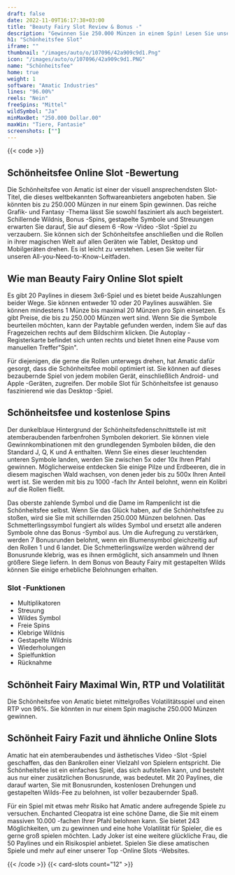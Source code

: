 ```yaml
---
draft: false
date: 2022-11-09T16:17:38+03:00
title: "Beauty Fairy Slot Review & Bonus -"
description: "Gewinnen Sie 250.000 Münzen in einem Spin! Lesen Sie unsere Rezension über den Schönheitsfeden von Amatic, um herauszufinden, wie! Unsere Bewertung umfasst RTP, Funktionen, Boni und mehr."
h1: "Schönheitsfee Slot"
iframe: ""
thumbnail: "/images/auto/o/107096/42a909c9d1.Png"
icon: "/images/auto/o/107096/42a909c9d1.PNG"
name: "Schönheitsfee"
home: true
weight: 1
software: "Amatic Industries"
lines: "96.00%"
reels: "Nein"
freeSpins: "Mittel"
wildSymbol: "Ja"
minMaxBet: "250.000 Dollar.00"
maxWin: "Tiere, Fantasie"
screenshots: [""]
---
```


{{< code >}}<h2>Schönheitsfee Online Slot -Bewertung</h2><p>Die Schönheitsfee von Amatic ist einer der visuell ansprechendsten Slot-Titel, die dieses weltbekannten Softwareanbieters angeboten haben. Sie könnten bis zu 250.000 Münzen in nur einem Spin gewinnen. Das reiche Grafik- und Fantasy -Thema lässt Sie sowohl fasziniert als auch begeistert. Schillernde Wildnis, Bonus -Spins, gestapelte Symbole und Streuungen erwarten Sie darauf, Sie auf diesem 6 -Row -Video -Slot -Spiel zu verzaubern. Sie können sich der Schönheitsfee anschließen und die Rollen in ihrer magischen Welt auf allen Geräten wie Tablet, Desktop und Mobilgeräten drehen. Es ist leicht zu verstehen. Lesen Sie weiter für unseren All-you-Need-to-Know-Leitfaden.</p><h2>Wie man Beauty Fairy Online Slot spielt</h2><p>Es gibt 20 Paylines in diesem 3x6-Spiel und es bietet beide Auszahlungen beider Wege. Sie können entweder 10 oder 20 Paylines auswählen. Sie können mindestens 1 Münze bis maximal 20 Münzen pro Spin einsetzen. Es gibt Preise, die bis zu 250.000 Münzen wert sind. Wenn Sie die Symbole beurteilen möchten, kann der Paytable gefunden werden, indem Sie auf das Fragezeichen rechts auf dem Bildschirm klicken. Die Autoplay -Registerkarte befindet sich unten rechts und bietet Ihnen eine Pause vom manuellen Treffer"Spin".</p><p>Für diejenigen, die gerne die Rollen unterwegs drehen, hat Amatic dafür gesorgt, dass die Schönheitsfee mobil optimiert ist. Sie können auf dieses bezaubernde Spiel von jedem mobilen Gerät, einschließlich Android- und Apple -Geräten, zugreifen. Der mobile Slot für Schönheitsfee ist genauso faszinierend wie das Desktop -Spiel.</p><h2>Schönheitsfee und kostenlose Spins</h2><p>Der dunkelblaue Hintergrund der Schönheitsfedenschnittstelle ist mit atemberaubenden farbenfrohen Symbolen dekoriert. Sie können viele Gewinnkombinationen mit den grundlegenden Symbolen bilden, die den Standard J, Q, K und A enthalten. Wenn Sie eines dieser leuchtenden unteren Symbole landen, werden Sie zwischen 5x oder 10x Ihren Pfahl gewinnen. Möglicherweise entdecken Sie einige Pilze und Erdbeeren, die in diesem magischen Wald wachsen, von denen jeder bis zu 500x Ihren Anteil wert ist. Sie werden mit bis zu 1000 -fach Ihr Anteil belohnt, wenn ein Kolibri auf die Rollen fließt.</p><p>Das oberste zahlende Symbol und die Dame im Rampenlicht ist die Schönheitsfee selbst. Wenn Sie das Glück haben, auf die Schönheitsfee zu stoßen, wird sie Sie mit schillernden 250.000 Münzen belohnen. Das Schmetterlingssymbol fungiert als wildes Symbol und ersetzt alle anderen Symbole ohne das Bonus -Symbol aus. Um die Aufregung zu verstärken, werden 7 Bonusrunden belohnt, wenn ein Blumensymbol gleichzeitig auf den Rollen 1 und 6 landet. Die Schmetterlingswilze werden während der Bonusrunde klebrig, was es ihnen ermöglicht, sich ansammeln und Ihnen größere Siege liefern. In dem Bonus von Beauty Fairy mit gestapelten Wilds können Sie einige erhebliche Belohnungen erhalten.</p><h3>
Slot -Funktionen</h3><ul>
<li></span>
Multiplikatoren</li>
<li></span>
Streuung</li>
<li></span>
Wildes Symbol</li>
<li></span>
Freie Spins</li>
<li></span>
Klebrige Wildnis</li>
<li></span>
Gestapelte Wildnis</li>
<li></span>
Wiederholungen</li>
<li></span>
Spielfunktion</li>
<li></span>
Rücknahme</li></ul><h2>Schönheit Fairy Maximal Win, RTP und Volatilität</h2><p>Die Schönheitsfee von Amatic bietet mittelgroßes Volatilitätsspiel und einen RTP von 96%. Sie könnten in nur einem Spin magische 250.000 Münzen gewinnen.</p><h2>Schönheit Fairy Fazit und ähnliche Online Slots</h2><p>Amatic hat ein atemberaubendes und ästhetisches Video -Slot -Spiel geschaffen, das den Bankrollen einer Vielzahl von Spielern entspricht. Die Schönheitsfee ist ein einfaches Spiel, das sich aufstellen kann, und besteht aus nur einer zusätzlichen Bonusrunde, was bedeutet. Mit 20 Paylines, die darauf warten, Sie mit Bonusrunden, kostenlosen Drehungen und gestapelten Wilds-Fee zu belohnen, ist voller bezaubernder Spaß.</p><p>Für ein Spiel mit etwas mehr Risiko hat Amatic andere aufregende Spiele zu versuchen. Enchanted Cleopatra ist eine schöne Dame, die Sie mit einem massiven 10.000 -fachen Ihrer Pfahl belohnen kann. Sie bietet 243 Möglichkeiten, um zu gewinnen und eine hohe Volatilität für Spieler, die es gerne groß spielen möchten. Lady Joker ist eine weitere glückliche Frau, die 50 Paylines und ein Risikospiel anbietet. Spielen Sie diese amatischen Spiele und mehr auf einer unserer Top -Online Slots -Websites.</p>{{< /code >}}
 {{< card-slots count="12" >}}